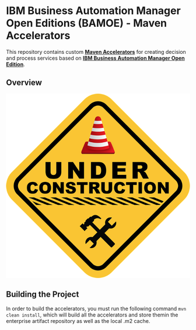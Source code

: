 # IBM Business Automation Manager Open Editions (BAMOE) - Maven Accelerators
This repository contains custom [**Maven Accelerators**](https://www.ibm.com/docs/en/ibamoe/9.2.x?topic=started-initial-business-service-project-setup) for creating decision and process services based on [**IBM Business Automation Manager Open Edition**](https://www.ibm.com/docs/en/ibamoe/9.2.x).

## Overview
![Under Construction](/doc/images/under-construction.png)

## Building the Project
In order to build the accelerators, you must run the following command `mvn clean install`, which will build all the accelerators and store themin the enterprise artifact repository as well as the local .m2 cache. 

